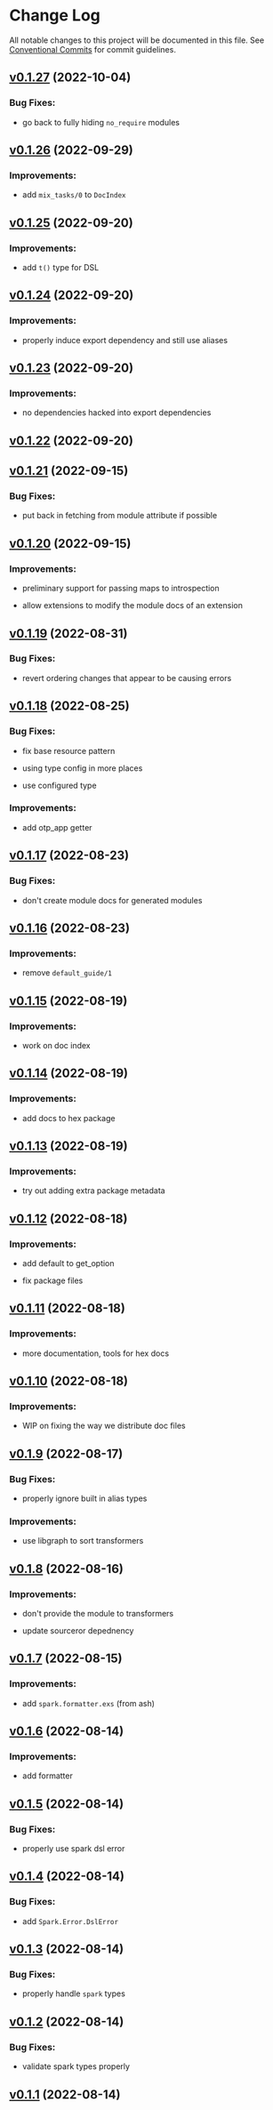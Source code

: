 # Change Log

All notable changes to this project will be documented in this file.
See [Conventional Commits](Https://conventionalcommits.org) for commit guidelines.

<!-- changelog -->

## [v0.1.27](https://github.com/ash-project/spark/compare/v0.1.26...v0.1.27) (2022-10-04)




### Bug Fixes:

* go back to fully hiding `no_require` modules

## [v0.1.26](https://github.com/ash-project/spark/compare/v0.1.25...v0.1.26) (2022-09-29)




### Improvements:

* add `mix_tasks/0` to `DocIndex`

## [v0.1.25](https://github.com/ash-project/spark/compare/v0.1.24...v0.1.25) (2022-09-20)




### Improvements:

* add `t()` type for DSL

## [v0.1.24](https://github.com/ash-project/spark/compare/v0.1.23...v0.1.24) (2022-09-20)




### Improvements:

* properly induce export dependency and still use aliases

## [v0.1.23](https://github.com/ash-project/spark/compare/v0.1.22...v0.1.23) (2022-09-20)




### Improvements:

* no dependencies hacked into export dependencies

## [v0.1.22](https://github.com/ash-project/spark/compare/v0.1.21...v0.1.22) (2022-09-20)




## [v0.1.21](https://github.com/ash-project/spark/compare/v0.1.20...v0.1.21) (2022-09-15)




### Bug Fixes:

* put back in fetching from module attribute if possible

## [v0.1.20](https://github.com/ash-project/spark/compare/v0.1.19...v0.1.20) (2022-09-15)




### Improvements:

* preliminary support for passing maps to introspection

* allow extensions to modify the module docs of an extension

## [v0.1.19](https://github.com/ash-project/spark/compare/v0.1.18...v0.1.19) (2022-08-31)




### Bug Fixes:

* revert ordering changes that appear to be causing errors

## [v0.1.18](https://github.com/ash-project/spark/compare/v0.1.17...v0.1.18) (2022-08-25)




### Bug Fixes:

* fix base resource pattern

* using type config in more places

* use configured type

### Improvements:

* add otp_app getter

## [v0.1.17](https://github.com/ash-project/spark/compare/v0.1.16...v0.1.17) (2022-08-23)




### Bug Fixes:

* don't create module docs for generated modules

## [v0.1.16](https://github.com/ash-project/spark/compare/v0.1.15...v0.1.16) (2022-08-23)




### Improvements:

* remove `default_guide/1`

## [v0.1.15](https://github.com/ash-project/spark/compare/v0.1.14...v0.1.15) (2022-08-19)




### Improvements:

* work on doc index

## [v0.1.14](https://github.com/ash-project/spark/compare/v0.1.13...v0.1.14) (2022-08-19)




### Improvements:

* add docs to hex package

## [v0.1.13](https://github.com/ash-project/spark/compare/v0.1.12...v0.1.13) (2022-08-19)




### Improvements:

* try out adding extra package metadata

## [v0.1.12](https://github.com/ash-project/spark/compare/v0.1.11...v0.1.12) (2022-08-18)




### Improvements:

* add default to get_option

* fix package files

## [v0.1.11](https://github.com/ash-project/spark/compare/v0.1.10...v0.1.11) (2022-08-18)




### Improvements:

* more documentation, tools for hex docs

## [v0.1.10](https://github.com/ash-project/spark/compare/v0.1.9...v0.1.10) (2022-08-18)




### Improvements:

* WIP on fixing the way we distribute doc files

## [v0.1.9](https://github.com/ash-project/spark/compare/v0.1.8...v0.1.9) (2022-08-17)




### Bug Fixes:

* properly ignore built in alias types

### Improvements:

* use libgraph to sort transformers

## [v0.1.8](https://github.com/ash-project/spark/compare/v0.1.7...v0.1.8) (2022-08-16)




### Improvements:

* don't provide the module to transformers

* update sourceror depednency

## [v0.1.7](https://github.com/ash-project/spark/compare/v0.1.6...v0.1.7) (2022-08-15)




### Improvements:

* add `spark.formatter.exs` (from ash)

## [v0.1.6](https://github.com/ash-project/spark/compare/v0.1.5...v0.1.6) (2022-08-14)




### Improvements:

* add formatter

## [v0.1.5](https://github.com/ash-project/spark/compare/v0.1.4...v0.1.5) (2022-08-14)




### Bug Fixes:

* properly use spark dsl error

## [v0.1.4](https://github.com/ash-project/spark/compare/v0.1.3...v0.1.4) (2022-08-14)




### Bug Fixes:

* add `Spark.Error.DslError`

## [v0.1.3](https://github.com/ash-project/spark/compare/v0.1.2...v0.1.3) (2022-08-14)




### Bug Fixes:

* properly handle `spark` types

## [v0.1.2](https://github.com/ash-project/spark/compare/v0.1.1...v0.1.2) (2022-08-14)




### Bug Fixes:

* validate spark types properly

## [v0.1.1](https://github.com/ash-project/spark/compare/v0.1.1...v0.1.1) (2022-08-14)




